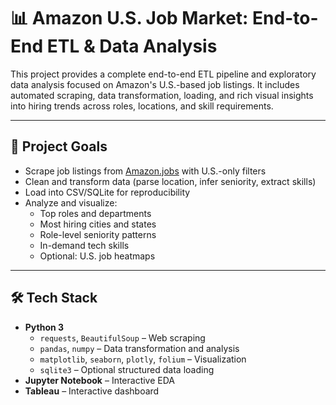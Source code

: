 # 📊 Amazon U.S. Job Market: End-to-End ETL & Data Analysis

This project provides a complete end-to-end ETL pipeline and exploratory data analysis focused on Amazon's U.S.-based job listings. It includes automated scraping, data transformation, loading, and rich visual insights into hiring trends across roles, locations, and skill requirements.

---

## 🚀 Project Goals

- Scrape job listings from [Amazon.jobs](https://www.amazon.jobs) with U.S.-only filters
- Clean and transform data (parse location, infer seniority, extract skills)
- Load into CSV/SQLite for reproducibility
- Analyze and visualize:
  - Top roles and departments
  - Most hiring cities and states
  - Role-level seniority patterns
  - In-demand tech skills
  - Optional: U.S. job heatmaps

---

## 🛠️ Tech Stack

- **Python 3**
  - `requests`, `BeautifulSoup` – Web scraping
  - `pandas`, `numpy` – Data transformation and analysis
  - `matplotlib`, `seaborn`, `plotly`, `folium` – Visualization
  - `sqlite3` – Optional structured data loading
- **Jupyter Notebook** – Interactive EDA
- **Tableau** – Interactive dashboard


